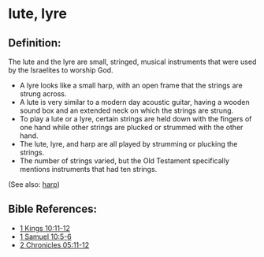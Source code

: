 # lute, lyre #

## Definition: ##

The lute and the lyre are small, stringed, musical instruments that were used by the Israelites to worship God.

* A lyre looks like a small harp, with an open frame that the strings are strung across.
* A lute is very similar to a modern day acoustic guitar, having a wooden sound box and an extended neck on which the strings are strung.
* To play a lute or a lyre, certain strings are held down with the fingers of one hand while other strings are plucked or strummed with the other hand.
* The lute, lyre, and harp are all played by strumming or plucking the strings.
* The number of strings varied, but the Old Testament specifically mentions instruments that had ten strings.
 

(See also: [harp](../other/harp.md))

## Bible References: ##

* [1 Kings 10:11-12](https://door43.org/en/bible/notes/1ki/10/11)
* [1 Samuel 10:5-6](https://door43.org/en/bible/notes/1sa/10/05)
* [2 Chronicles 05:11-12](https://door43.org/en/bible/notes/2ch/05/11)

